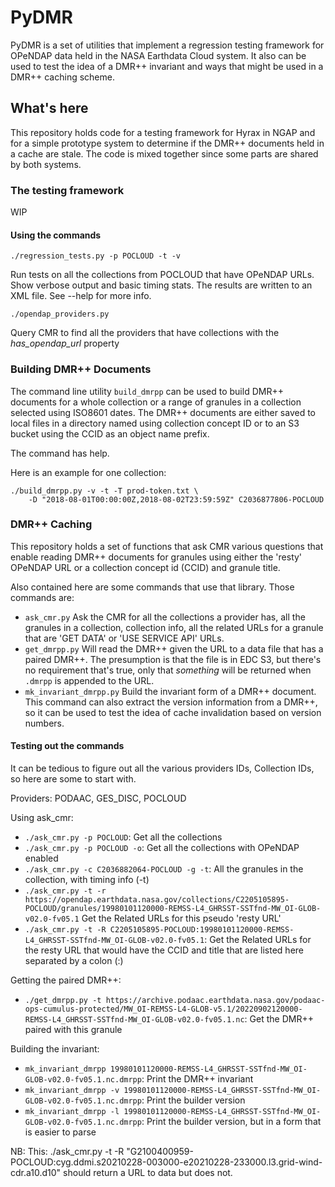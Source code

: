 
# PyDMR
PyDMR is a set of utilities that implement a regression testing framework for OPeNDAP data 
held in the NASA Earthdata Cloud system. It also can be used to test the idea of a DMR++ 
invariant and ways that might be used in a DMR++ caching scheme.

## What's here
This repository holds code for a testing framework for Hyrax in NGAP and for 
a simple prototype system to determine if the DMR++ documents held in a cache
are stale. The code is mixed together since some parts are shared by both systems.

### The testing framework
WIP

#### Using the commands
```
./regression_tests.py -p POCLOUD -t -v
```
Run tests on all the collections from POCLOUD that have OPeNDAP URLs. Show verbose
output and basic timing stats. The results are written to an XML file. See --help
for more info.
```
./opendap_providers.py
```
Query CMR to find all the providers that have collections with the _has\_opendap\_url_
property

### Building DMR++ Documents
The command line utility ```build_dmrpp``` can be used to build DMR++ documents
for a whole collection or a range of granules in a collection selected using
ISO8601 dates. The DMR++ documents are either saved to local files in a directory
named using collection concept ID or to an S3 bucket using the CCID as an object
name prefix.

The command has help.

Here is an example for one collection:
```
./build_dmrpp.py -v -t -T prod-token.txt \
    -D "2018-08-01T00:00:00Z,2018-08-02T23:59:59Z" C2036877806-POCLOUD
```

### DMR++ Caching
This repository holds a set of functions that ask CMR various questions that
enable reading DMR++ documents for granules using either the 'resty' OPeNDAP
URL or a collection concept id (CCID) and granule title.

Also contained here are some commands that use that library. Those commands are:
* `ask_cmr.py` Ask the CMR for all the collections a provider has, all the 
    granules in a collection, collection info, all the related URLs for a
    granule that are 'GET DATA' or 'USE SERVICE API' URLs.
* `get_dmrpp.py` Will read the DMR++ given the URL to a data file that has a paired
    DMR++. The presumption is that the file is in EDC S3, but there's no 
    requirement that's true, only that _something_ will be returned when `.dmrpp`
    is appended to the URL.
* `mk_invariant_dmrpp.py` Build the invariant form of a DMR++ document. This 
    command can also extract the version information from a DMR++, so it can
    be used to test the idea of cache invalidation based on version numbers.

#### Testing out the commands
It can be tedious to figure out all the various providers IDs, Collection IDs,
so here are some to start with.

Providers: PODAAC, GES_DISC, POCLOUD

Using ask_cmr:
* `./ask_cmr.py -p POCLOUD`: Get all the collections
* `./ask_cmr.py -p POCLOUD -o`: Get all the collections with OPeNDAP enabled
* `./ask_cmr.py -c C2036882064-POCLOUD -g -t`: All the granules in the collection, with timing info (-t)
* `./ask_cmr.py -t -r https://opendap.earthdata.nasa.gov/collections/C2205105895-POCLOUD/granules/19980101120000-REMSS-L4_GHRSST-SSTfnd-MW_OI-GLOB-v02.0-fv05.1` 
    Get the Related URLs for this pseudo 'resty URL'
* `./ask_cmr.py -t -R C2205105895-POCLOUD:19980101120000-REMSS-L4_GHRSST-SSTfnd-MW_OI-GLOB-v02.0-fv05.1`: 
    Get the Related URLs for the resty URL that would have the CCID and title that are listed here separated
    by a colon (:)

Getting the paired DMR++:
* `./get_dmrpp.py -t https://archive.podaac.earthdata.nasa.gov/podaac-ops-cumulus-protected/MW_OI-REMSS-L4-GLOB-v5.1/20220902120000-REMSS-L4_GHRSST-SSTfnd-MW_OI-GLOB-v02.0-fv05.1.nc`: 
    Get the DMR++ paired with this granule

Building the invariant:
* `mk_invariant_dmrpp 19980101120000-REMSS-L4_GHRSST-SSTfnd-MW_OI-GLOB-v02.0-fv05.1.nc.dmrpp`: Print the DMR++ 
    invariant
* `mk_invariant_dmrpp -v 19980101120000-REMSS-L4_GHRSST-SSTfnd-MW_OI-GLOB-v02.0-fv05.1.nc.dmrpp`: Print the 
    builder version
* `mk_invariant_dmrpp -l 19980101120000-REMSS-L4_GHRSST-SSTfnd-MW_OI-GLOB-v02.0-fv05.1.nc.dmrpp`: Print the 
    builder version, but in a form that is easier to parse

NB: This: ./ask_cmr.py -t -R "G2100400959-POCLOUD:cyg.ddmi.s20210228-003000-e20210228-233000.l3.grid-wind-cdr.a10.d10" 
should return a URL to data but does not.

